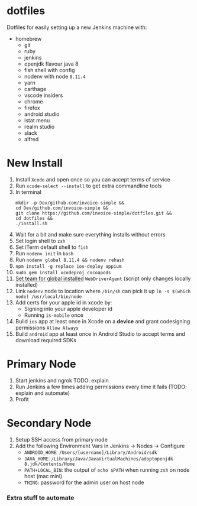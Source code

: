 # dotfiles

Dotfiles for easily setting up a new Jenkins machine with:

- homebrew
  - git
  - ruby
  - jenkins
  - openjdk flavour java 8
  - fish shell with config
  - nodenv with node `8.11.4`
  - yarn
  - carthage
  - vscode insiders
  - chrome
  - firefox
  - android studio
  - istat menu
  - realm studio
  - slack
  - alfred

# New Install

1. Install `Xcode` and open once so you can accept terms of service
2. Run `xcode-select --install` to get extra commandline tools
3. In terminal
   ```
   mkdir -p Dev/github.com/invoice-simple &&
   cd Dev/github.com/invoice-simple &&
   git clone https://github.com/invoice-simple/dotfiles.git &&
   cd dotfiles &&
   ./install.sh
   ```
4. Wait for a bit and make sure everything installs without errors
5. Set login shell to `zsh`
6. Set iTerm default shell to `fish`
7. Run `nodenv init` in `bash`
8. Run `nodenv global 8.11.4 && nodenv rehash`
9. `npm install -g replace ios-deploy appium`
10. `sudo gem install xcodeproj cocoapods`
11. [Set team for global installed](https://appium.readthedocs.io/en/latest/en/drivers/ios-xcuitest-real-devices/) `WebDriverAgent` (script only changes locally installed)
12. Link `nodenv` node to location where `/bin/sh` can pick it up `ln -s $(which node) /usr/local/bin/node`
13. Add certs for your apple id in xcode by:
    - Signing into your apple developer id
    - Running `is-mobile` once
14. Build `ios` app at least once in Xcode on a **device** and grant codesigning permissions `Allow Always`
15. Build `android` app at least once in Android Studio to accept terms and download required SDKs

# Primary Node

1. Start jenkins and ngrok TODO: explain
2. Run Jenkins a few times adding permissions every time it fails (TODO: explain and automate)
3. Profit

# Secondary Node

1. Setup SSH access from primary node
2. Add the following Environment Vars in Jenkins -> Nodes -> Configure
    - `ANDROID_HOME`: `/Users/[username]/Library/Android/sdk`
    - `JAVA_HOME`: `/Library/Java/JavaVirtualMachines/adoptopenjdk-8.jdk/Contents/Home`
    - `PATH+LOCAL_BIN`: the output of `echo $PATH` when running `zsh` on node host (mac mini)
    - `THING`: password for the admin user on host node

### Extra stuff to automate
